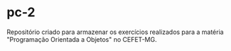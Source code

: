 # pc-2

Repositório criado para armazenar os exercícios realizados para a matéria "Programação Orientada a Objetos" no CEFET-MG.
